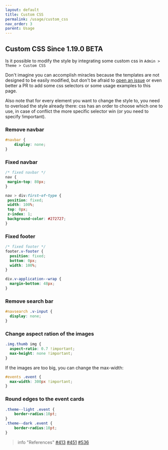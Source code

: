 ```yaml
---
layout: default
title: Custom CSS
permalink: /usage/custom_css
nav_order: 3
parent: Usage
---
```


## Custom CSS <span class='label label-yellow'>Since 1.19.0</span> <span class='label label-red'>BETA</span>

Is it possible to modify the style by integrating some custom css in `Admin > Theme > Custom CSS`

Don't imagine you can accomplish miracles because the templates are not designed to be easily modified,
but don't be afraid to [open an issue](https://framagit.org/les/gancio/-/issues) or even better a PR to add some css selectors or some usage examples to this page.

Also note that for every element you want to change the style to, you need to overload the style already there: css has an order to choose which one to use, in case of conflict the more specific selector win (or you need to specify !important).

### Remove navbar
```css
#navbar {
    display: none;
}
```

### Fixed navbar
```css
/* fixed navbar */
nav {
 margin-top: 80px;
}

nav > div:first-of-type {
 position: fixed;
 width: 100%;
 top: 0px;
 z-index: 1;
 background-color: #272727;
}

```

### Fixed footer
```css
/* fixed footer */
footer.v-footer {
  position: fixed;
  bottom: 0px;
  width: 100%;
}

div.v-application--wrap {
  margin-bottom: 48px;
} 
```

### Remove search bar
```css
#navsearch .v-input {
  display: none;
}
```

### Change aspect ration of the images
```css
.img.thumb img {
  aspect-ratio: 0.7 !important;
  max-height: none !important;
}
```

If the images are too big, you can change the max-width:

```css
#events .event {
  max-width: 300px !important;
}
```


### Round edges to the event cards

```css
.theme--light .event {
    border-radius:10pt;
}
.theme--dark .event {
    border-radius:10pt;
}
```

> info "References"
> [#413](https://framagit.org/les/gancio/-/issues/413)
> [#451](https://framagit.org/les/gancio/-/issues/451)
> [#536](https://framagit.org/les/gancio/-/issues/536)
